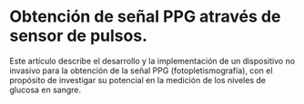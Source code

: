 # Obtención de señal PPG através de sensor de pulsos.
Este artículo describe el desarrollo y la implementación de un dispositivo no invasivo para la obtención de la señal PPG (fotopletismografía), con el propósito de investigar su potencial en la medición de los niveles de glucosa en sangre.
